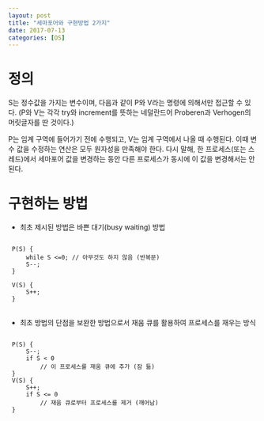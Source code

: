 ```yaml
---
layout: post
title: "세마포어와 구현방법 2가지"
date: 2017-07-13
categories: [OS]
---
```

# 정의
S는 정수값을 가지는 변수이며, 다음과 같이 P와 V라는 명령에 의해서만 접근할 수 있다. (P와 V는 각각 try와 increment를 뜻하는 네덜란드어 Proberen과 Verhogen의 머릿글자를 딴 것이다.)

P는 임계 구역에 들어가기 전에 수행되고, V는 임계 구역에서 나올 때 수행된다. 이때 변수 값을 수정하는 연산은 모두 원자성을 만족해야 한다. 다시 말해, 한 프로세스(또는 스레드)에서 세마포어 값을 변경하는 동안 다른 프로세스가 동시에 이 값을 변경해서는 안 된다.

# 구현하는 방법

- 최초 제시된 방법은 바쁜 대기(busy waiting) 방법
<pre>
<code>
 P(S) {
     while S <=0; // 아무것도 하지 않음 (반복문)
     S--;
 }

 V(S) {
     S++;
 }
</code>
</pre>

- 최초 방법의 단점을 보완한 방법으로서 재움 큐를 활용하여 프로세스를 재우는 방식  
<pre>
<code>
 P(S) {
     S--;
     if S < 0
         // 이 프로세스를 재움 큐에 추가 (잠 듦)
 }
 V(S) {
     S++;
     if S <= 0
         // 재움 큐로부터 프로세스를 제거 (깨어남)
 }
</code>
</pre>